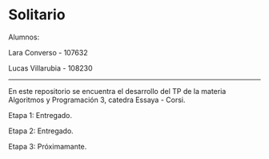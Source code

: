 # Solitario

Alumnos:

Lara Converso - 107632

Lucas Villarubia - 108230

---

En este repositorio se encuentra el desarrollo del TP de la materia Algoritmos y Programación 3, catedra Essaya - Corsi.

Etapa 1: Entregado.

Etapa 2: Entregado.

Etapa 3: Próximamante.
